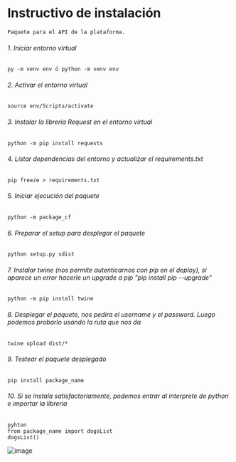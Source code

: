 # Instructivo de instalación
    Paquete para el API de la plataforma.

###### 1. Iniciar entorno virtual
`py -m venv env ó python -m venv env`

###### 2. Activar el entorno virtual 
`source env/Scripts/activate`

###### 3. Instalar la libreria Request en el entorno virtual
`python -m pip install requests`

###### 4. Listar dependencias del entorno y actualizar el requirements.txt
`pip freeze > requirements.txt`

###### 5. Iniciar ejecución del paquete
`python -m package_cf`

###### 6. Preparar el setup para desplegar el paquete
`python setup.py sdist`

###### 7. Instalar twine (nos permite autenticarnos con pip en el deploy), si aparece un error hacerle un upgrade a pip "pip install pip --upgrade"
`python -m pip install twine`

###### 8. Desplegar el paquete, nos pedira el username y el password. Luego podemos probarlo usando la ruta que nos da
`twine upload dist/*`

###### 9. Testear el paquete desplegado
`pip install package_name`

###### 10. Si se instala satisfactoriamente, podemos entrar al interprete de python e importar la libreria
```
pyhton
from package_name import dogsList
dogsList()
```

![image](https://user-images.githubusercontent.com/23372415/171760844-754c23b8-484f-460b-95b6-fa62b1eb349b.png)

